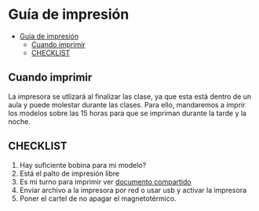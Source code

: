 
# Guía de impresión

- [Guía de impresión](#guía-de-impresión)
  - [Cuando imprimir](#cuando-imprimir)
  - [CHECKLIST](#checklist)

## Cuando imprimir

La impresora se utlizará al finalizar las clase, ya que esta está dentro de un aula y puede molestar durante las clases. Para ello, mandaremos a imprir los modelos sobre las 15 horas para que se impriman durante la tarde y la noche.

## CHECKLIST

1. Hay suficiente bobina para mi modelo?
2. Está el palto de impresión libre
3. Es mi turno para imprimir ver [documento compartido](https://docs.google.com/document/d/1mWo33LIZSVj4Wc48VMcvms9sVyLJ4WmqZVkYiJej5LE/edit?usp=sharing)
4. Enviar archivo a la impresora por red o usar usb y activar la impresora 
5. Poner el cartel de no apagar el magnetotérmico.
    